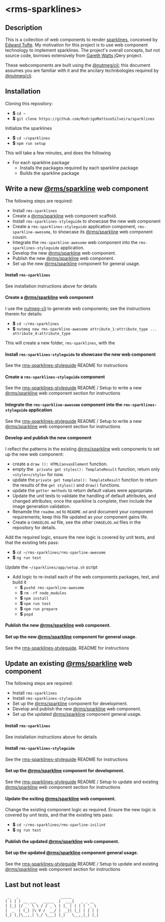 &lt;rms-sparklines&gt;
=

Description
--
This is a collection of web components to render [sparklines](https://www.edwardtufte.com/bboard/q-and-a-fetch-msg?msg_id=0001OR), conceived by [Edward Tufte](https://www.edwardtufte.com/tufte/). My motivation for this project is to use web component technology to implement sparklines. The project's overall concepts, but not source code, borrows extensively from [Gareth Watts](https://omnipotent.net/jquery.sparkline/#s-about) jQery project.

These webcomponents are built using the [@nutmeg/cli](https://github.com/abraham/nutmeg-cli); this document assumes you are familiar with it and the ancilary technbologies required by [@nutmeg/cli](https://github.com/abraham/nutmeg-cli).

## Installation
Cloning this repository: 
* **$** `cd ~`
* **$** `git clone https://github.com/RodrigoMattosoSilveira/sparklines`

Initialize the sparklines
* **$** `cd ~/sparklines`
* **$** `npm run setup`

This will take a few minutes, and does the following
* For each sparkline package
    * Installs the packages required by each sparkline package
    * Builds the sparkline package
    
## Write a new [@rms/sparkline](https://github.com/RodrigoMattosoSilveira/rms-sparklines) web component
The following steps are required:
* Install `rms-sparklines`
* Create a [@rms/sparkline](https://github.com/RodrigoMattosoSilveira/rms-sparklines) web component scaffold.
* Install `rms-sparklines-styleguide` to showcase the new web component
* Create a `rms-sparklines-styleguide` application component, `rms-sparkline-awesome`, to showcase its [@rms/sparkline](https://github.com/RodrigoMattosoSilveira/rms-sparklines) web component cousin. 
* Integrate the `rms-sparkline-awesome` web component into the `rms-sparklines-styleguide` application.
* Develop the new [@rms/sparkline](https://github.com/RodrigoMattosoSilveira/rms-sparklines) web component.
* Publish the new [@rms/sparkline](https://github.com/RodrigoMattosoSilveira/rms-sparklines) web component.
* Set up the new [@rms/sparkline](https://github.com/RodrigoMattosoSilveira/rms-sparklines) component for general usage.

#### Install `rms-sparklines` 
See installation instructions above for details

#### Create a [@rms/sparkline](https://github.com/RodrigoMattosoSilveira/rms-sparklines) web component
I use the [nutmeg-cli](https://github.com/abraham/nutmeg-cli) to generate web components; see the instructions therein for details:
* **$** `cd ~/rms-sparklines`
* **$** `nutmeg new rms-sparkline-awesome attribute_1:attribute_type ... attribute_4:attribute_type`

This will create a new folder, `rms-sparklines`, with the 

#### Install `rms-sparklines-styleguide` to showcase the new web component
See the [rms-sparklines-styleguide](https://github.com/RodrigoMattosoSilveira/rms-sparklines-styleguide) README for instructions

#### Create a `rms-sparklines-styleguide` component
See the [rms-sparklines-styleguide](https://github.com/RodrigoMattosoSilveira/rms-sparklines-styleguide) README / Setup to write a new [@rms/sparkline](https://github.com/RodrigoMattosoSilveira/rms-sparklines) web component section for instructions

#### Integrate the `rms-sparkline-awesome` component into the `rms-sparklines-styleguide` application
See the [rms-sparklines-styleguide](https://github.com/RodrigoMattosoSilveira/rms-sparklines-styleguide) README / Setup to write a new [@rms/sparkline](https://github.com/RodrigoMattosoSilveira/rms-sparklines) web component section for instructions

#### Develop and publish the new component 
I reflect the patterns in the existing [@rms/sparkline](https://github.com/RodrigoMattosoSilveira/rms-sparklines) web components to set up the new web component:
* create a `draw (): HTMLCanvasElement` function.
* empty the ` private get styles(): TemplateResult` function, return only `<style></style>` for now.
* update the `private get template(): TemplateResult` function to return the results of the `get styles()` and `draw()` functions.
* update the `getter methods` to return default values were appropriate.
* Update the unit tests to validate the handling of default attributes, and changed attributes; once the sparkline is complete, then include the image generation validation.
* Renamde the `readme.md` to `README.md` and document your component requirements; keep this file updated as your component gains life.
* Create a `CHAGELOG.md` file, see the other `CHAGELOG.md` files in the repository for details.

Add the required logic, ensure the new logic is covered by unit tests, and that the existing tets pass:
* **$** `cd ~/rms-sparklines/rms-sparline-awesome`
* **$** `ng run test`

Update the `~/sparklines/app/setup.sh` script
* Add logic to re-install each of the web components packages, test, and build it
    * **$** `pushd rms-sparkline-awesome`
    * **$** `rm -rf node_modules`
    * **$** `npm install`
    * **$** `npm run test`
    * **$** `npm run prepare`
    * **$** `popd`

#### Publish the new [@rms/sparkline](https://github.com/RodrigoMattosoSilveira/rms-sparklines) web component.

#### Set up the new [@rms/sparkline](https://github.com/RodrigoMattosoSilveira/rms-sparklines) component for general usage.
See the [rms-sparklines-styleguide](https://github.com/RodrigoMattosoSilveira/rms-sparklines-styleguide). README for instructions

## Update an existing [@rms/sparkline](https://github.com/RodrigoMattosoSilveira/rms-sparklines) web component
The following steps are required:
* Install `rms-sparklines`
* Install `rms-sparklines-styleguide`
* Set up the [@rms/sparkline](https://github.com/RodrigoMattosoSilveira/rms-sparklines) component for development.
* Develop and publish the new [@rms/sparkline](https://github.com/RodrigoMattosoSilveira/rms-sparklines) web component.
* Set up the updated [@rms/sparkline](https://github.com/RodrigoMattosoSilveira/rms-sparklines) component general usage.

#### Install `rms-sparklines`
See installation instructions above for details

#### Install `rms-sparklines-styleguide`
See the [rms-sparklines-styleguide](https://github.com/RodrigoMattosoSilveira/rms-sparklines-styleguide) README for instructions

#### Set up the [@rms/sparkline](https://github.com/RodrigoMattosoSilveira/rms-sparklines) component for development.
See the [rms-sparklines-styleguide](https://github.com/RodrigoMattosoSilveira/rms-sparklines-styleguide) README / Setup to update and existing [@rms/sparkline](https://github.com/RodrigoMattosoSilveira/rms-sparklines) web component section for instructions

#### Update the exiting [@rms/sparkline](https://github.com/RodrigoMattosoSilveira/rms-sparklines) web component.
Change the existing component logic as required. Ensure the new logic is covered by unit tests, and that the existing tets pass:
* **$** `cd ~/rms-sparklines/rms-sparline-inilint`
* **$** `ng run test`

#### Publish the updated [@rms/sparkline](https://github.com/RodrigoMattosoSilveira/rms-sparklines) web component.

#### Set up the updated [@rms/sparkline](https://github.com/RodrigoMattosoSilveira/rms-sparklines) component general usage.
See the [rms-sparklines-styleguide](https://github.com/RodrigoMattosoSilveira/rms-sparklines-styleguide) README / Setup to update and existing [@rms/sparkline](https://github.com/RodrigoMattosoSilveira/rms-sparklines) web component section for instructions


## Last but not least
    
````html
 _   _                   _____            
| | | | __ ___   _____  |  ___|   _ _ __  
| |_| |/ _` \ \ / / _ \ | |_ | | | | '_ \ 
|  _  | (_| |\ V /  __/ |  _|| |_| | | | |
|_| |_|\__,_| \_/ \___| |_|   \__,_|_| |_|                                      
````